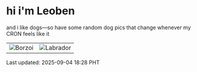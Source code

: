 # hi i'm Leoben

and i like dogs—so have some random dog pics that change whenever my CRON feels like it

|  |  |
|--------|----------|
| ![Borzoi](https://random-dog-vercel.vercel.app/api/random-borzoi?v=1756981722) | ![Labrador](https://random-dog-vercel.vercel.app/api/random-labrador?v=1756981722) |

Last updated: 2025-09-04 18:28 PHT
